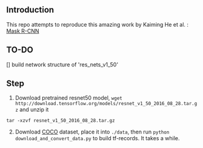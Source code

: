 ## Introduction
This repo attempts to reproduce this amazing work by Kaiming He et al. :
[Mask R-CNN](https://arxiv.org/abs/1703.06870)

## TO-DO
[] build network structure of 'res_nets_v1_50'

## Step
1. Download pretrained resnet50 model, `wget http://download.tensorflow.org/models/resnet_v1_50_2016_08_28.tar.gz` and unzip it
```
tar -xzvf resnet_v1_50_2016_08_28.tar.gz
```
2. Download [COCO](http://mscoco.org/dataset/#download) dataset, place it into `./data`, then run `python download_and_convert_data.py` to build tf-records. It takes a while.
